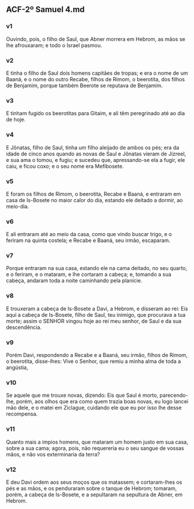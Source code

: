 ## ACF-2º Samuel 4.md
### v1
 Ouvindo, pois, o filho de Saul, que Abner morrera em Hebrom, as mãos se lhe afrouxaram; e todo o Israel pasmou.
### v2
 E tinha o filho de Saul dois homens capitães de tropas; e era o nome de um Baaná, e o nome do outro Recabe, filhos de Rimom, o beerotita, dos filhos de Benjamim, porque também Beerote se reputava de Benjamim.
### v3
 E tinham fugido os beerotitas para Gitaim, e ali têm peregrinado até ao dia de hoje.
### v4
 E Jônatas, filho de Saul, tinha um filho aleijado de ambos os pés; era da idade de cinco anos quando as novas de Saul e Jônatas vieram de Jizreel, e sua ama o tomou, e fugiu; e sucedeu que, apressando-se ela a fugir, ele caiu, e ficou coxo; e o seu nome era Mefibosete.
### v5
 E foram os filhos de Rimom, o beerotita, Recabe e Baaná, e entraram em casa de Is-Bosete no maior calor do dia, estando ele deitado a dormir, ao meio-dia.
### v6
 E ali entraram até ao meio da casa, como que vindo buscar trigo, e o feriram na quinta costela; e Recabe e Baaná, seu irmão, escaparam.
### v7
 Porque entraram na sua casa, estando ele na cama deitado, no seu quarto, e o feriram, e o mataram, e lhe cortaram a cabeça; e, tomando a sua cabeça, andaram toda a noite caminhando pela planície.
### v8
 E trouxeram a cabeça de Is-Bosete a Davi, a Hebrom, e disseram ao rei: Eis aqui a cabeça de Is-Bosete, filho de Saul, teu inimigo, que procurava a tua morte; assim o SENHOR vingou hoje ao rei meu senhor, de Saul e da sua descendência.
### v9
 Porém Davi, respondendo a Recabe e a Baaná, seu irmão, filhos de Rimom, o beerotita, disse-lhes: Vive o Senhor, que remiu a minha alma de toda a angústia,
### v10
 Se aquele que me trouxe novas, dizendo: Eis que Saul é morto, parecendo-lhe, porém, aos olhos que era como quem trazia boas novas, eu logo lancei mão dele, e o matei em Ziclague, cuidando ele que eu por isso lhe desse recompensa.
### v11
 Quanto mais a ímpios homens, que mataram um homem justo em sua casa, sobre a sua cama; agora, pois, não requereria eu o seu sangue de vossas mãos, e não vos exterminaria da terra?
### v12
 E deu Davi ordem aos seus moços que os matassem; e cortaram-lhes os pés e as mãos, e os penduraram sobre o tanque de Hebrom; tomaram, porém, a cabeça de Is-Bosete, e a sepultaram na sepultura de Abner, em Hebrom.
